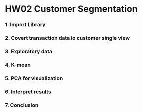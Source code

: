 # HW02 Customer Segmentation
### 1. Import Library

### 2. Covert transaction data to customer single view

### 3. Exploratory data

### 4. K-mean

### 5. PCA for visualization

### 6. Interpret results

### 7. Conclusion

